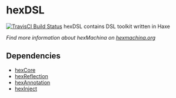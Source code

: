 # hexDSL

[![TravisCI Build Status](https://travis-ci.org/DoclerLabs/hexDSL.svg?branch=master)](https://travis-ci.org/DoclerLabs/hexDSL)
hexDSL contains DSL toolkit written in Haxe

*Find more information about hexMachina on [hexmachina.org](http://hexmachina.org/)*

## Dependencies

* [hexCore](https://github.com/DoclerLabs/hexCore)
* [hexReflection](https://github.com/DoclerLabs/hexReflection)
* [hexAnnotation](https://github.com/DoclerLabs/hexAnnotation)
* [hexInject](https://github.com/DoclerLabs/hexInject)
